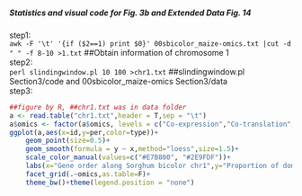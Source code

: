 ##### Statistics and visual code for Fig. 3b and Extended Data Fig. 14
step1:  
`awk -F '\t' '{if ($2==1) print $0}' 00sbicolor_maize-omics.txt |cut -d " " -f 8-10 >1.txt` ##Obtain information of chromosome 1  
step2:  
`perl slindingwindow.pl 10 100 >chr1.txt` ##slindingwindow.pl Section3/code and 00sbicolor_maize-omics Section3/data  
step3: 
```R
##figure by R, ##chr1.txt was in data folder
a <- read.table("chr1.txt",header = T,sep = "\t")
a$omics <- factor(a$omics, levels = c("Co-expression","Co-translation","Interactome"))
ggplot(a,aes(x=id,y=per,color=type))+
	geom_point(size=0.5)+
	geom_smooth(formula = y ~ x,method="loess",size=1.5)+
	scale_color_manual(values=c("#E7B800", "#2E9FDF"))+
	labs(x="Gene order along Sorghum bicolor chr1",y="Proportion of dominant subgenome in a bin")+
	facet_grid(.~omics,as.table=F)+
	theme_bw()+theme(legend.position = "none")
```
